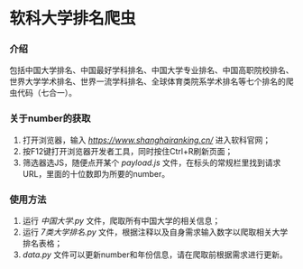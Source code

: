 # 软科大学排名爬虫

### 介绍
包括中国大学排名、中国最好学科排名、中国大学专业排名、中国高职院校排名、世界大学学术排名、世界一流学科排名、全球体育类院系学术排名等七个排名的爬虫代码（七合一）。

### 关于number的获取
1. 打开浏览器，输入 *https://www.shanghairanking.cn/* 进入软科官网；
2. 按F12键打开浏览器开发者工具，同时按住Ctrl+R刷新页面；
3. 筛选器选JS，随便点开某个 *payload.js* 文件，在标头的常规栏里找到请求URL，里面的十位数即为所要的number。

### 使用方法
1. 运行 *中国大学.py* 文件，爬取所有中国大学的相关信息；
2. 运行 *7类大学排名.py* 文件，根据注释以及自身需求输入数字以爬取相关大学排名表格；
3. *data.py* 文件可以更新number和年份信息，请在爬取前根据需求进行更新。
